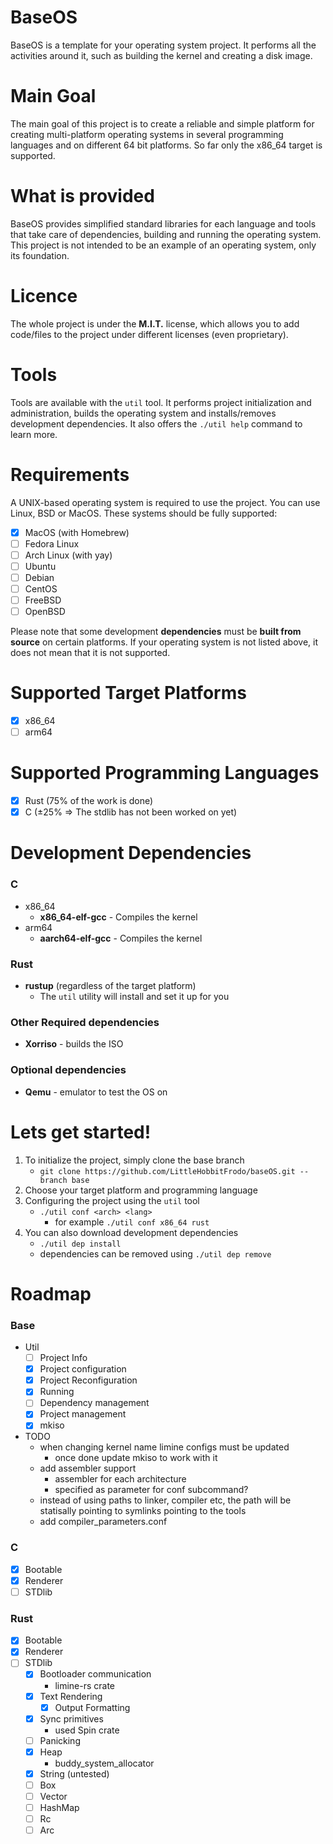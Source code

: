 # BaseOS 
BaseOS is a template for your operating system project. It performs all the activities around it, such as building the kernel and creating a disk image.

# Main Goal
The main goal of this project is to create a reliable and simple platform for creating multi-platform operating systems in several programming languages and on different 64 bit platforms. So far only the x86_64 target is supported.

# What is provided
BaseOS provides simplified standard libraries for each language and tools that take care of dependencies, building and running the operating system.  
This project is not intended to be an example of an operating system, only its foundation.

# Licence
The whole project is under the **M.I.T.** license, which allows you to add code/files to the project under different licenses (even proprietary).

# Tools
Tools are available with the `util` tool. It performs project initialization and administration, builds the operating system and installs/removes development dependencies.
It also offers the `./util help` command to learn more.

# Requirements
A UNIX-based operating system is required to use the project. You can use Linux, BSD or MacOS. These systems should be fully supported:
- [X] MacOS (with Homebrew)
- [ ] Fedora Linux
- [ ] Arch Linux (with yay)
- [ ] Ubuntu
- [ ] Debian
- [ ] CentOS
- [ ] FreeBSD
- [ ] OpenBSD

Please note that some development **dependencies** must be **built from source** on certain platforms. If your operating system is not listed above, it does not mean that it is not supported.

# Supported Target Platforms
- [X] x86_64
- [ ] arm64

# Supported Programming Languages
- [X] Rust (75% of the work is done)
- [X] C (±25% => The stdlib has not been worked on yet)

# Development Dependencies
### C
- x86_64
  - **x86_64-elf-gcc** - Compiles the kernel
- arm64
  - **aarch64-elf-gcc** - Compiles the kernel
### Rust
- **rustup** (regardless of the target platform)
  - The `util` utility will install and set it up for you

### Other Required dependencies
- **Xorriso** - builds the ISO

### Optional dependencies
- **Qemu** - emulator to test the OS on

# Lets get started!
1. To initialize the project, simply clone the base branch
    - `git clone https://github.com/LittleHobbitFrodo/baseOS.git --branch base`
2. Choose your target platform and programming language
3. Configuring the project using the `util` tool
    - `./util conf <arch> <lang>`
      - for example `./util conf x86_64 rust`
4. You can also download development dependencies
    - `./util dep install`
    - dependencies can be removed using `./util dep remove`


# Roadmap
### Base
- Util
  - [ ] Project Info
  - [X] Project configuration
  - [X] Project Reconfiguration
  - [X] Running
  - [ ] Dependency management
  - [X] Project management
  - [X] mkiso
  
- TODO
  - when changing kernel name limine configs must be updated
    - once done update mkiso to work with it
  - add assembler support
    - assembler for each architecture
    - specified as parameter for conf subcommand?
  - instead of using paths to linker, compiler etc, the path will be statisally pointing to symlinks pointing to the tools
  - add compiler_parameters.conf
### C
- [X] Bootable
- [X] Renderer
- [ ] STDlib

### Rust
- [X] Bootable
- [X] Renderer
- [ ] STDlib
  - [X] Bootloader communication
    - limine-rs crate
  - [X] Text Rendering
    - [X] Output Formatting
  - [X] Sync primitives
    - used Spin crate
  - [ ] Panicking
  - [X] Heap
    - buddy_system_allocator
  - [X] String (untested)
  - [ ] Box
  - [ ] Vector
  - [ ] HashMap
  - [ ] Rc
  - [ ] Arc
